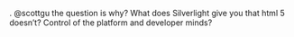 <!--
id: 1116562795
link: http://kevinisom.info/post/1116562795/scottgu-the-question-is-why-what-does
slug: scottgu-the-question-is-why-what-does
date: Tue Sep 14 2010 07:42:42 GMT+1200 (NZST)
raw: {"blog_name":"kevinisom","id":1116562795,"post_url":"http://kevinisom.info/post/1116562795/scottgu-the-question-is-why-what-does","slug":"scottgu-the-question-is-why-what-does","type":"text","date":"2010-09-13 19:42:42 GMT","timestamp":1284406962,"state":"published","format":"html","reblog_key":"Hy6Yuk42","tags":[],"short_url":"http://tmblr.co/Zw68Yy12ZMLh","highlighted":[],"feed_item":"http://twitter.com/kev_nz/statuses/24369156854","from_feed_id":"650289","note_count":0,"title":null,"body":"<p>. @scottgu the question is why? What does Silverlight give you that html 5 doesn&#8217;t? Control of the platform and developer minds?</p>"}
publish: 2010-09-014
tags: 
title: null
-->


. @scottgu the question is why? What does Silverlight give you that html
5 doesn’t? Control of the platform and developer minds?


